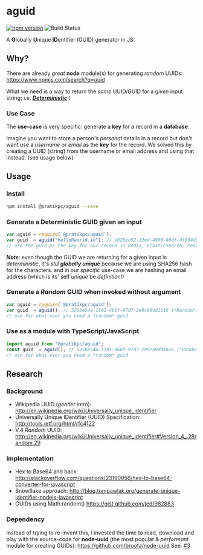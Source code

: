 # aguid

[![npm version](https://img.shields.io/npm/v/@pratikpc/aguid)](https://npmjs.com/package/@pratikpc/aguid)
![Build Status](https://github.com/pratikpc/aguid/actions/workflows/Lint-Format.yml/badge.svg?branch=develop)

A **G**lobally **U**nique **ID**entifier (GUID) generator in JS.

## Why?

There are already *great* **node** module(s) for generating *random* UUIDs:
https://www.npmjs.com/search?q=uuid

What we need is a way to return the *same* UUID/GUID for a *given* input string;
i.e. [***Deterministic***](http://en.wikipedia.org/wiki/Deterministic_system) !

### Use Case

The **use-case** is very specific: generate a **key** for a record in a **database**.

Imagine you want to store a person's *personal* details in a record
but don't want use a *username* or *email* as the ***key*** for the record.
We solved this by creating a UUID (string) from the username or email address
and using that instead. (see usage below)


## Usage

### Install

```sh
npm install @pratikpc/aguid --save
```

### Generate a Deterministic GUID given an input

```javascript
var aguid = require('@pratikpc/aguid');
var guid  = aguid("hello@world.io"); // d828ed52-32ed-4908-86df-df934d3c315d (ALWAYS)
// use the guid as the key for our record in Redis, ElasticSearch, Postgres, etc.

```

***Note***: even though the GUID we are returning for a given input is *deterministic*,
it's *still* ***globally unique*** because we are using SHA256 hash for the characters.
and in our *specific* use-case we are hashing an email address
(which is its' self *unique* be *definition*!)


### Generate a *Random* GUID when invoked without argument

```javascript
var aguid = require('@pratikpc/aguid');
var guid  = aguid(); // 525be54a-1101-46bf-97d7-2e9c89dd1b16 (*Random*)
// use for what ever you need a *random* guid

```

### Use as a module with TypeScript/JavaScript
```javascript
import aguid from "@pratikpc/aguid";
const guid  = aguid(); // 525be54a-1101-46bf-97d7-2e9c89dd1b16 (*Random*)
// use for what ever you need a *random* guid

```


## Research

### Background

+ Wikipedia UUID (*gentler* intro):
http://en.wikipedia.org/wiki/Universally_unique_identifier
+ Universally Unique IDentifier (UUID) Specification:
http://tools.ietf.org/html/rfc4122
+ V.4 *Random* UUID:
http://en.wikipedia.org/wiki/Universally_unique_identifier#Version_4_.28random.29

### Implementation

+ Hex to Base64 and back:
http://stackoverflow.com/questions/23190056/hex-to-base64-converter-for-javascript
+ Snowflake approach:
http://blog.tompawlak.org/generate-unique-identifier-nodejs-javascript
+ GUIDs using Math.random() https://gist.github.com/jed/982883

### Dependency

Instead of trying to re-invent this, I invested the time to read,
download and play with the source-code
for **node-uuid** (the most popular & *performant* module for creating GUIDs):
https://github.com/broofa/node-uuid
See: [#3](https://github.com/dwyl/aguid/issues/3)

[node-version-image]: https://img.shields.io/node/v/aguid.svg?style=flat
[node-version-url]: http://nodejs.org/download/
[npm-image]: https://img.shields.io/npm/v/aguid.svg?style=flat
[npm-url]: https://npmjs.org/package/aguid